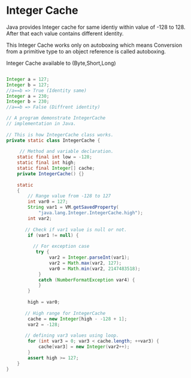 # Integer Cache 

Java provides Integer cache for same identiy within value of -128 to 128. 
After that each value contains different identity.

This Integer Cache works only on autoboxing which means Conversion from a primitive type to an object reference is called autoboxing.

Integer Cache available to (Byte,Short,Long)

```java

Integer a = 127;
Integer b = 127;  
//a==b => True (Identity same)
Integer a = 230;
Integer b = 230;
//a==b => False (Diffrent identity)

```

```java
// A program demonstrate IntegerCache
// implementation in Java.
 
// This is how IntegerCache class works.
private static class IntegerCache {
 
     // Method and variable declaration.
    static final int low = -128;
    static final int high;
    static final Integer[] cache;
    private IntegerCache() {}
 
    static
    {
        // Range value from -128 to 127
        int var0 = 127;
        String var1 = VM.getSavedProperty(
            "java.lang.Integer.IntegerCache.high");
        int var2;
        
       // Check if var1 value is null or not.
        if (var1 != null) {
            
          // For exception case
           try {
                var2 = Integer.parseInt(var1);
                var2 = Math.max(var2, 127);
                var0 = Math.min(var2, 2147483518);
            }
            catch (NumberFormatException var4) {
            }
        }
 
        high = var0;
        
       // High range for IntegerCache
        cache = new Integer[high - -128 + 1];
        var2 = -128;
       
       // defining var3 values using loop.
        for (int var3 = 0; var3 < cache.length; ++var3) {
            cache[var3] = new Integer(var2++);
        }
        assert high >= 127;
    }
}
```